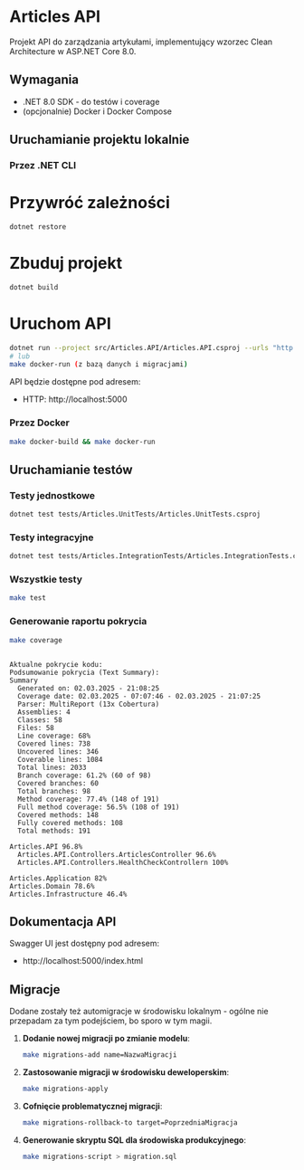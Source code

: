 # Articles API

Projekt API do zarządzania artykułami, implementujący wzorzec Clean Architecture w ASP.NET Core 8.0.

## Wymagania

- .NET 8.0 SDK - do testów i coverage
- (opcjonalnie) Docker i Docker Compose

## Uruchamianie projektu lokalnie

### Przez .NET CLI

# Przywróć zależności
```bash
dotnet restore
```

# Zbuduj projekt
```bash
dotnet build
```

# Uruchom API
```bash
dotnet run --project src/Articles.API/Articles.API.csproj --urls "http://localhost:5000" (bez bazy danych i migracji)
# lub
make docker-run (z bazą danych i migracjami)
```

API będzie dostępne pod adresem:
- HTTP: http://localhost:5000

### Przez Docker

```bash
make docker-build && make docker-run
```

## Uruchamianie testów

### Testy jednostkowe

```bash
dotnet test tests/Articles.UnitTests/Articles.UnitTests.csproj
```

### Testy integracyjne

```bash
dotnet test tests/Articles.IntegrationTests/Articles.IntegrationTests.csproj
```

### Wszystkie testy

```bash
make test
```

### Generowanie raportu pokrycia

```bash
make coverage
```
```text

Aktualne pokrycie kodu:
Podsumowanie pokrycia (Text Summary):
Summary
  Generated on: 02.03.2025 - 21:08:25
  Coverage date: 02.03.2025 - 07:07:46 - 02.03.2025 - 21:07:25
  Parser: MultiReport (13x Cobertura)
  Assemblies: 4
  Classes: 58
  Files: 58
  Line coverage: 68%
  Covered lines: 738
  Uncovered lines: 346
  Coverable lines: 1084
  Total lines: 2033
  Branch coverage: 61.2% (60 of 98)
  Covered branches: 60
  Total branches: 98
  Method coverage: 77.4% (148 of 191)
  Full method coverage: 56.5% (108 of 191)
  Covered methods: 148
  Fully covered methods: 108
  Total methods: 191

Articles.API 96.8%
  Articles.API.Controllers.ArticlesController 96.6%
  Articles.API.Controllers.HealthCheckControllern 100%
                                                               
Articles.Application 82%
Articles.Domain 78.6%
Articles.Infrastructure 46.4%
```

## Dokumentacja API

Swagger UI jest dostępny pod adresem:
- http://localhost:5000/index.html


## Migracje
Dodane zostały też automigracje w środowisku lokalnym - ogólne nie przepadam za tym podejściem, bo sporo w tym magii.

1. **Dodanie nowej migracji po zmianie modelu**:
   ```bash
   make migrations-add name=NazwaMigracji
   ```

2. **Zastosowanie migracji w środowisku deweloperskim**:
   ```bash
   make migrations-apply
   ```

3. **Cofnięcie problematycznej migracji**:
   ```bash
   make migrations-rollback-to target=PoprzedniaMigracja
   ```

4. **Generowanie skryptu SQL dla środowiska produkcyjnego**:
   ```bash
   make migrations-script > migration.sql
   ```